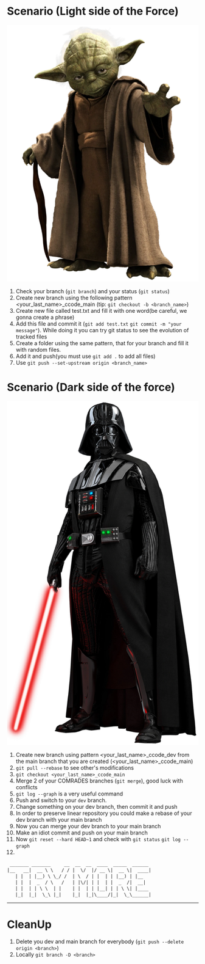 # Scenario (Light side of the Force)

![jedi](images/Light.webp)

1. Check your branch (`git branch`) and your status (`git status`)
2. Create new branch using the following pattern <your_last_name>_ccode_main (tip: `git checkout -b <branch_name>`)
3. Create new file called test.txt and fill it with one word(be careful, we gonna create a phrase)
4. Add this file and commit it (`git add test.txt` `git commit -m "your message"`). While doing it you can try git status to see the evolution of tracked files
5. Create a folder using the same pattern, that for your branch and fill it with random files.
6. Add it and push(you must use `git add .` to add all files)
7. Use `git push --set-upstream origin <branch_name>`

# Scenario (Dark side of the force)

![dark](images/Dark.webp)

1. Create new branch using pattern <your_last_name>_ccode_dev from the main branch that you are created (<your_last_name>_ccode_main)
2. `git pull --rebase` to see other's modifications
3. `git checkout <your_last_name>_ccode_main`
4. Merge 2 of your COMRADES branches (`git merge`), good luck with conflicts
5. `git log --graph` is a very useful command
6. Push and switch to your `dev` branch.
7. Change something on your dev branch, then commit it and push
8. In order to preserve linear repository you could make a rebase of your dev branch with your main branch
9. Now you can merge your dev branch to your main branch
10. Make an idiot commit and push on your main branch
11. Now `git reset --hard HEAD~1` and check with `git status` `git log --graph`
12.  
 ```
  _______ _______     __  __  __  ____  _____  ______ 
 |__   __|  __ \ \   / / |  \/  |/ __ \|  __ \|  ____|
    | |  | |__) \ \_/ /  | \  / | |  | | |__) | |__   
    | |  |  _  / \   /   | |\/| | |  | |  _  /|  __|  
    | |  | | \ \  | |    | |  | | |__| | | \ \| |____ 
    |_|  |_|  \_\ |_|    |_|  |_|\____/|_|  \_\______|
```

---
# CleanUp

1. Delete you dev and main branch for everybody (`git push --delete origin <branch>`)
2. Locally `git branch -D <branch>`
                                                      

